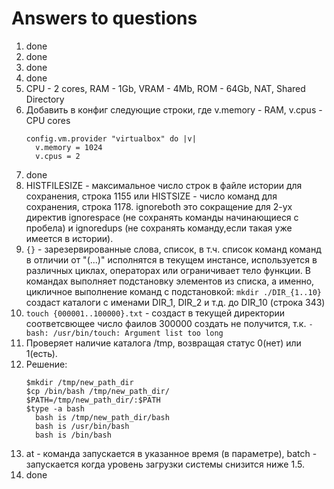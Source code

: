 # Answers to questions

1. done
2. done
3. done
4. done
5. CPU - 2 cores, RAM - 1Gb, VRAM - 4Mb, ROM - 64Gb, NAT, Shared Directory
6. Добавить в конфиг следующие строки, где v.memory - RAM, v.cpus - CPU cores
   ```
   config.vm.provider "virtualbox" do |v|
     v.memory = 1024
     v.cpus = 2
   ```
7. done
8. HISTFILESIZE - максимальное число строк в файле истории для сохранения, строка 1155 или HISTSIZE - число команд для сохранения, строка 1178.
   ignoreboth это сокращение для 2-ух директив ignorespace (не сохранять команды начинающиеся с пробела) и ignoredups (не сохранять команду,если такая уже имеется в истории). 
9. `{}` - зарезервированные слова, список, в т.ч. список команд команд в отличии от "(...)" исполнятся в текущем инстансе, используется в     различных циклах, операторах или ограничивает тело функции. В командах выполняет подстановку элементов из списка, а именно, цикличное выполнение команд с подстановкой: `mkdir ./DIR_{1..10}` создаст каталоги с именами DIR_1, DIR_2 и т.д. до DIR_10 (строка 343)
10. `touch {000001..100000}.txt` - создаст в текущей директории соответсвющее число фаилов
    300000 создать не получится, т.к. `-bash: /usr/bin/touch: Argument list too long`
11. Проверяет наличие каталога /tmp, возвращая статус 0(нет) или 1(есть).
12. Решение: 
     ```
     $mkdir /tmp/new_path_dir
     $cp /bin/bash /tmp/new_path_dir/
     $PATH=/tmp/new_path_dir/:$PATH
     $type -a bash
       bash is /tmp/new_path_dir/bash
       bash is /usr/bin/bash
       bash is /bin/bash
     ```
13. at - команда запускается в указанное время (в параметре), batch - запускается когда уровень загрузки системы снизится ниже 1.5.
14. done